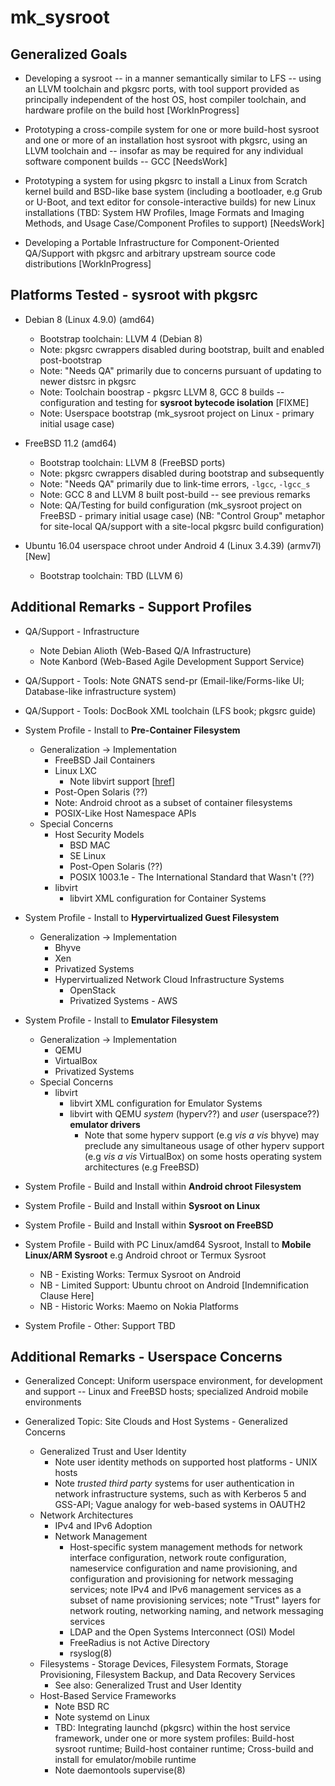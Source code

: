 mk_sysroot
==========

## Generalized Goals

* Developing a sysroot -- in a manner semantically similar to LFS --
  using an LLVM toolchain and pkgsrc ports, with tool support provided
  as principally independent of the host OS, host compiler toolchain,
  and hardware profile on the build host [WorkInProgress]

* Prototyping a cross-compile system for one or more build-host
  sysroot and one or more of an installation host sysroot with pkgsrc,
  using an LLVM toolchain and -- insofar as may be required for any
  individual software component builds -- GCC [NeedsWork]

* Prototyping a system for using pkgsrc to install a Linux from
  Scratch kernel build and BSD-like base system (including a bootloader,
  e.g Grub or U-Boot, and text editor for console-interactive builds)
  for new Linux installations (TBD: System HW Profiles, Image Formats
  and Imaging Methods, and Usage Case/Component Profiles to support)
  [NeedsWork]

* Developing a Portable Infrastructure for Component-Oriented QA/Support
  with pkgsrc and arbitrary upstream source code distributions
  [WorkInProgress]

## Platforms Tested - sysroot with pkgsrc

* Debian 8 (Linux 4.9.0) (amd64)
    * Bootstrap toolchain: LLVM 4 (Debian 8)
    * Note: pkgsrc cwrappers disabled during bootstrap, built and
      enabled post-bootstrap
    * Note: "Needs QA" primarily due to concerns pursuant of updating
      to newer distsrc in pkgsrc
    * Note: Toolchain boostrap - pkgsrc LLVM 8, GCC 8 builds --
      configuration and testing for **sysroot bytecode isolation**
      [FIXME]
    * Note: Userspace bootstrap (mk_sysroot project on Linux - primary
      initial usage case)

* FreeBSD 11.2 (amd64)
    * Bootstrap toolchain: LLVM 8 (FreeBSD ports)
    * Note: pkgsrc cwrappers disabled during bootstrap and subsequently
    * Note: "Needs QA" primarily due to link-time errors, `-lgcc`, `-lgcc_s`
    * Note: GCC 8 and LLVM 8 built post-build -- see previous remarks
    * Note: QA/Testing for build configuration (mk_sysroot project on
      FreeBSD - primary initial usage case) (NB: "Control Group"
      metaphor for site-local QA/support with a site-local pkgsrc
      build configuration)

* Ubuntu 16.04 userspace chroot under Android 4 (Linux 3.4.39) (armv7l) [New]
    * Bootstrap toolchain: TBD (LLVM 6)

## Additional Remarks - Support Profiles

* QA/Support - Infrastructure
    * Note Debian Alioth (Web-Based Q/A Infrastructure)
    * Note Kanbord (Web-Based Agile Development Support Service)

* QA/Support - Tools: Note GNATS send-pr (Email-like/Forms-like UI;
  Database-like infrastructure system)

* QA/Support - Tools: DocBook XML toolchain (LFS book; pkgsrc guide)

* System Profile - Install to **Pre-Container Filesystem**
    * Generalization -> Implementation
        * FreeBSD Jail Containers
        * Linux LXC
            * Note libvirt support [[href](https://libvirt.org/drvlxc.html)]
        * Post-Open Solaris (??)
        * Note: Android chroot as a subset of container filesystems
        * POSIX-Like Host Namespace APIs
    * Special Concerns
        * Host Security Models
            * BSD MAC
            * SE Linux
            * Post-Open Solaris (??)
            * POSIX 1003.1e - The International Standard that Wasn't (??)
        * libvirt
            * libvirt XML configuration for Container Systems

* System Profile - Install to **Hypervirtualized Guest Filesystem**
    * Generalization -> Implementation
        * Bhyve
        * Xen
        * Privatized Systems
        * Hypervirtualized Network Cloud Infrastructure Systems
            * OpenStack
            * Privatized Systems - AWS

* System Profile - Install to **Emulator Filesystem**
    * Generalization -> Implementation
        * QEMU
        * VirtualBox
        * Privatized Systems
    * Special Concerns
        * libvirt
            * libvirt XML configuration for Emulator Systems
            * libvirt with QEMU _system_ (hyperv??) and _user_
              (userspace??) **emulator drivers**
                * Note that some hyperv support (e.g _vis a vis_ bhyve)
                  may preclude any simultaneous usage of other hyperv
                  support (e.g _vis a vis_ VirtualBox) on some hosts
                  operating system architectures (e.g FreeBSD)

* System Profile - Build and Install within **Android chroot Filesystem**

* System Profile - Build and Install within **Sysroot on Linux**

* System Profile - Build and Install within **Sysroot on FreeBSD**

* System Profile - Build with PC Linux/amd64 Sysroot, Install to
      **Mobile Linux/ARM Sysroot** e.g Android chroot or Termux Sysroot
    * NB - Existing Works: Termux Sysroot on Android
    * NB - Limited Support: Ubuntu chroot on Android [Indemnification
      Clause Here]
    * NB - Historic Works: Maemo on Nokia Platforms

* System Profile - Other: Support TBD

## Additional Remarks - Userspace Concerns

* Generalized Concept: Uniform userspace environment, for development
  and support -- Linux and FreeBSD hosts; specialized Android mobile
  environments

* Generalized Topic: Site Clouds and Host Systems - Generalized Concerns
    * Generalized Trust and User Identity
        * Note user identity methods on supported host platforms -  UNIX
          hosts
        * Note _trusted third party_ systems for user authentication in
          network infrastructure systems, such as with Kerberos 5
          and GSS-API; Vague analogy for web-based systems in OAUTH2
    * Network Architectures
        * IPv4 and IPv6 Adoption
        * Network Management
            * Host-specific system management methods for network
              interface configuration, network route configuration,
              nameservice configuration and name provisioning, and
              configuration and provisioning for network messaging
              services; note IPv4 and IPv6 management services as a
              subset of name provisioning services; note "Trust" layers
              for network routing, networking naming, and network
              messaging services
            * LDAP and the Open Systems Interconnect (OSI) Model
            * FreeRadius is not Active Directory
            * rsyslog(8)
    * Filesystems - Storage Devices, Filesystem Formats, Storage
      Provisioning, Filesystem Backup, and Data Recovery Services
        * See also: Generalized Trust and User Identity
    * Host-Based Service Frameworks
        * Note BSD RC
        * Note systemd on Linux
        * TBD: Integrating launchd (pkgsrc) within the host service
          framework, under one or more system profiles: Build-host
          sysroot runtime; Build-host container runtime; Cross-build and
          install for emulator/mobile runtime
        * Note daemontools supervise(8)

<!--  LocalWords:  mk sysroot LFS LLVM toolchain pkgsrc WorkInProgress
 -->
<!--  LocalWords:  NeedsWork amd cwrappers distsrc bytecode FIXME lgcc
 -->
<!--  LocalWords:  FreeBSD userspace chroot armv TBD bootloader HW UI
 -->
<!--  LocalWords:  Kanbord DocBook Pre Filesystem LXC libvirt href APIs
 -->
<!--  LocalWords:  Solaris POSIX Namespace Hypervirtualized Bhyve Xen
 -->
<!--  LocalWords:  OpenStack QEMU VirtualBox hyperv vis bhyve Termux
 -->
<!--  LocalWords:  Maemo filesystems Kerberos GSS OAUTH IPv nameservice
 -->
<!--  LocalWords:  LDAP OSI FreeRadius rsyslog systemd launchd runtime
 -->
<!--  LocalWords:  daemontools
 -->
